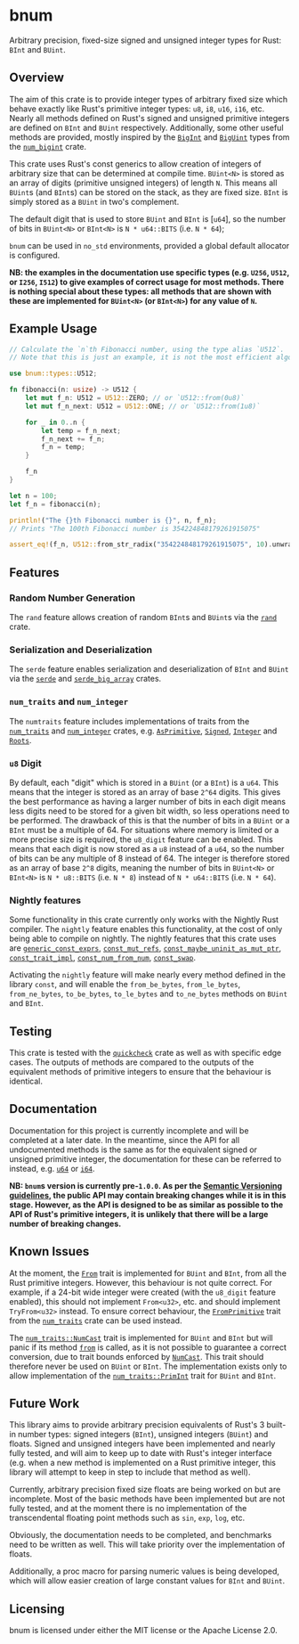 # bnum

Arbitrary precision, fixed-size signed and unsigned integer types for Rust: `BInt` and `BUint`.

## Overview

The aim of this crate is to provide integer types of arbitrary fixed size which behave exactly like Rust's primitive integer types: `u8`, `i8`, `u16`, `i16`, etc. Nearly all methods defined on Rust's signed and unsigned primitive integers are defined on `BInt` and `BUint` respectively. Additionally, some other useful methods are provided, mostly inspired by the [`BigInt`](https://docs.rs/num-bigint/latest/num_bigint/struct.BigInt.html) and [`BigUint`](https://docs.rs/num-bigint/latest/num_bigint/struct.BigUint.html) types from the [`num_bigint`](https://docs.rs/num-bigint/latest/num_bigint/index.html) crate.

This crate uses Rust's const generics to allow creation of integers of arbitrary size that can be determined at compile time. `BUint<N>` is stored as an array of digits (primitive unsigned integers) of length `N`. This means all `BUint`s (and `BInt`s) can be stored on the stack, as they are fixed size. `BInt` is simply stored as a `BUint` in two's complement.

The default digit that is used to store `BUint` and `BInt` is [`u64`], so the number of bits in `BUint<N>` or `BInt<N>` is `N * u64::BITS` (i.e. `N * 64`);

`bnum` can be used in `no_std` environments, provided a global default allocator is configured.

**NB: the examples in the documentation use specific types (e.g. `U256`, `U512`,  or `I256`, `I512`) to give examples of correct usage for most methods. There is nothing special about these types: all methods that are shown with these are implemented for `BUint<N>` (or `BInt<N>`) for any value of `N`.**

## Example Usage

```rust
// Calculate the `n`th Fibonacci number, using the type alias `U512`.
// Note that this is just an example, it is not the most efficient algorithm to calculate Fibonacci numbers!

use bnum::types::U512;

fn fibonacci(n: usize) -> U512 {
    let mut f_n: U512 = U512::ZERO; // or `U512::from(0u8)`
    let mut f_n_next: U512 = U512::ONE; // or `U512::from(1u8)`

    for _ in 0..n {
        let temp = f_n_next;
        f_n_next += f_n;
        f_n = temp;
    }

    f_n
}

let n = 100;
let f_n = fibonacci(n);

println!("The {}th Fibonacci number is {}", n, f_n);
// Prints "The 100th Fibonacci number is 354224848179261915075"

assert_eq!(f_n, U512::from_str_radix("354224848179261915075", 10).unwrap());
```

## Features

### Random Number Generation

The `rand` feature allows creation of random `BInt`s and `BUint`s via the [`rand`](https://docs.rs/rand/latest/rand/) crate.

### Serialization and Deserialization

The `serde` feature enables serialization and deserialization of `BInt` and `BUint` via the [`serde`](https://docs.rs/serde/latest/serde/) and [`serde_big_array`](https://docs.rs/serde-big-array/latest/serde_big_array/) crates.

### `num_traits` and `num_integer`

The `numtraits` feature includes implementations of traits from the [`num_traits`](https://docs.rs/num-traits/latest/num_traits/) and [`num_integer`](https://docs.rs/num-integer/latest/num_integer/) crates, e.g. [`AsPrimitive`](https://docs.rs/num-traits/latest/num_traits/cast/trait.AsPrimitive.html), [`Signed`](https://docs.rs/num-traits/latest/num_traits/sign/trait.Signed.html), [`Integer`](https://docs.rs/num-integer/latest/num_integer/trait.Integer.html) and [`Roots`](https://docs.rs/num-integer/latest/num_integer/trait.Roots.html).

### `u8` Digit

By default, each "digit" which is stored in a `BUint` (or a `BInt`) is a `u64`. This means that the integer is stored as an array of base `2^64` digits. This gives the best performance as having a larger number of bits in each digit means less digits need to be stored for a given bit width, so less operations need to be performed. The drawback of this is that the number of bits in a `BUint` or a `BInt` must be a multiple of 64. For situations where memory is limited or a more precise size is required, the `u8_digit` feature can be enabled. This means that each digit is now stored as a `u8` instead of a `u64`, so the number of bits can be any multiple of 8 instead of 64. The integer is therefore stored as an array of base `2^8` digits, meaning the number of bits in `BUint<N>` or `BInt<N>` is `N * u8::BITS` (i.e. `N * 8`) instead of `N * u64::BITS` (i.e. `N * 64`).

### Nightly features

Some functionality in this crate currently only works with the Nightly Rust compiler. The `nightly` feature enables this functionality, at the cost of only being able to compile on nightly. The nightly features that this crate uses are [`generic_const_exprs`](https://github.com/rust-lang/rust/issues/76560), [`const_mut_refs`](https://github.com/rust-lang/rust/issues/57349), [`const_maybe_uninit_as_mut_ptr`](https://github.com/rust-lang/rust/issues/75251), [`const_trait_impl`](https://github.com/rust-lang/rust/issues/67792), [`const_num_from_num`](https://github.com/rust-lang/rust/issues/87852), [`const_swap`](https://github.com/rust-lang/rust/issues/83163).

Activating the `nightly` feature will make nearly every method defined in the library `const`, and will enable the `from_be_bytes`, `from_le_bytes`, `from_ne_bytes`, `to_be_bytes`, `to_le_bytes` and `to_ne_bytes` methods on `BUint` and `BInt`.

## Testing

This crate is tested with the [`quickcheck`](https://docs.rs/quickcheck/latest/quickcheck/) crate as well as with specific edge cases. The outputs of methods are compared to the outputs of the equivalent methods of primitive integers to ensure that the behaviour is identical.

## Documentation

Documentation for this project is currently incomplete and will be completed at a later date. In the meantime, since the API for all undocumented methods is the same as for the equivalent signed or unsigned primitive integer, the documentation for these can be referred to instead, e.g. [`u64`](https://doc.rust-lang.org/std/primitive.u64.html) or [`i64`](https://doc.rust-lang.org/std/primitive.i64.html).

**NB: `bnum`s version is currently pre-`1.0.0`. As per the [Semantic Versioning guidelines](https://semver.org/#spec-item-4), the public API may contain breaking changes while it is in this stage. However, as the API is designed to be as similar as possible to the API of Rust's primitive integers, it is unlikely that there will be a large number of breaking changes.**

## Known Issues

At the moment, the [`From`](https://doc.rust-lang.org/core/convert/trait.From.html) trait is implemented for `BUint` and `BInt`, from all the Rust primitive integers. However, this behaviour is not quite correct. For example, if a 24-bit wide integer were created (with the `u8_digit` feature enabled), this should not implement `From<u32>`, etc. and should implement `TryFrom<u32>` instead. To ensure correct behaviour, the [`FromPrimitive`](https://docs.rs/num-traits/latest/num_traits/cast/trait.FromPrimitive.html) trait from the [`num_traits`](https://docs.rs/num-traits/latest/num_traits/index.html) crate can be used instead.

The [`num_traits::NumCast`](https://docs.rs/num-traits/latest/num_traits/cast/trait.NumCast.html) trait is implemented for `BUint` and `BInt` but will panic if its method [`from`](https://docs.rs/num-traits/latest/num_traits/cast/trait.NumCast.html#tymethod.from) is called, as it is not possible to guarantee a correct conversion, due to trait bounds enforced by [`NumCast`](https://docs.rs/num-traits/latest/num_traits/cast/trait.NumCast.html). This trait should therefore never be used on `BUint` or `BInt`. The implementation exists only to allow implementation of the [`num_traits::PrimInt`](https://docs.rs/num-traits/latest/num_traits/int/trait.PrimInt.html) trait for `BUint` and `BInt`.

## Future Work

This library aims to provide arbitrary precision equivalents of Rust's 3 built-in number types: signed integers (`BInt`), unsigned integers (`BUint`) and floats. Signed and unsigned integers have been implemented and nearly fully tested, and will aim to keep up to date with Rust's integer interface (e.g. when a new method is implemented on a Rust primitive integer, this library will attempt to keep in step to include that method as well).

Currently, arbitrary precision fixed size floats are being worked on but are incomplete. Most of the basic methods have been implemented but are not fully tested, and at the moment there is no implementation of the transcendental floating point methods such as `sin`, `exp`, `log`, etc.

Obviously, the documentation needs to be completed, and benchmarks need to be written as well. This will take priority over the implementation of floats.

Additionally, a proc macro for parsing numeric values is being developed, which will allow easier creation of large constant values for `BInt` and `BUint`.

## Licensing

bnum is licensed under either the MIT license or the Apache License 2.0.